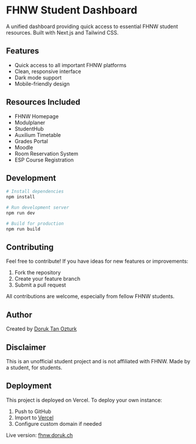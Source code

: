 # FHNW Student Dashboard

A unified dashboard providing quick access to essential FHNW student resources. Built with Next.js and Tailwind CSS.

## Features

- Quick access to all important FHNW platforms
- Clean, responsive interface
- Dark mode support
- Mobile-friendly design

## Resources Included

- FHNW Homepage
- Modulplaner
- StudentHub
- Auxilium Timetable
- Grades Portal
- Moodle
- Room Reservation System
- ESP Course Registration

## Development

```bash
# Install dependencies
npm install

# Run development server
npm run dev

# Build for production
npm run build
```

## Contributing

Feel free to contribute! If you have ideas for new features or improvements:

1. Fork the repository
2. Create your feature branch
3. Submit a pull request

All contributions are welcome, especially from fellow FHNW students.

## Author

Created by [Doruk Tan Ozturk](https://doruk.ch)

## Disclaimer

This is an unofficial student project and is not affiliated with FHNW. Made by a student, for students.

## Deployment

This project is deployed on Vercel. To deploy your own instance:

1. Push to GitHub
2. Import to [Vercel](https://vercel.com)
3. Configure custom domain if needed

Live version: [fhnw.doruk.ch](https://fhnw.doruk.ch)
